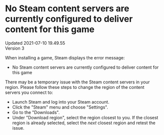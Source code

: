 # No Steam content servers are currently configured to deliver content for this game
Updated 2021-07-10 19.49.55  
Version 3  

When installing a game, Steam displays the error message:  

* No Steam content servers are currently configured to deliver content for this game

  
There may be a temporary issue with the Steam content servers in your region. Please follow these steps to change the region of the content servers you connect to:  

*  Launch Steam and log into your Steam account.
*  Click the "Steam" menu and choose "Settings".
*  Go to the "Downloads".
* Under "Download region", select the region closest to you. If the closest region is already selected, select the *next* closest region and retest the issue.